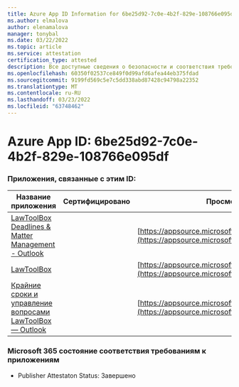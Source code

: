 ```yaml
---
title: Azure App ID Information for 6be25d92-7c0e-4b2f-829e-108766e095df
ms.author: elmalova
author: elenamalova
manager: tonybal
ms.date: 03/22/2022
ms.topic: article
ms.service: attestation
certification_type: attested
description: Все доступные сведения о безопасности и соответствия требованиям для 6be25d92-7c0e-4b2f-829e-108766e095df.
ms.openlocfilehash: 60350f02537ce849f0d99afd6afea44eb375fdad
ms.sourcegitcommit: 9199fd569c5e7c5dd338abd87428c94798a22352
ms.translationtype: MT
ms.contentlocale: ru-RU
ms.lasthandoff: 03/23/2022
ms.locfileid: "63748462"
---
```

# <a name="azure-app-id-6be25d92-7c0e-4b2f-829e-108766e095df"></a>Azure App ID: 6be25d92-7c0e-4b2f-829e-108766e095df


### <a name="apps-associated-with-this-id"></a>Приложения, связанные с этим ID:
| **Название приложения** | **Сертифицировано** | **Просмотр в AppSource** |
|--------------|---------------|-----------------------|
| [LawToolBox Deadlines &amp; Matter Management - Outlook](../forward/WA104120953.md) |  | [https://appsource.microsoft.com/product/office/WA104120953](https://appsource.microsoft.com/product/office/WA104120953) |
| [LawToolBox](../forward/WA104381656.md) |  | [https://appsource.microsoft.com/product/office/WA104381656](https://appsource.microsoft.com/product/office/WA104381656) |
| [Крайние сроки и управление вопросами LawToolBox — Outlook](../forward/WA200003103.md) |  | [https://appsource.microsoft.com/product/office/WA200003103](https://appsource.microsoft.com/product/office/WA200003103) |

### <a name="microsoft-365-app-compliance-status"></a>Microsoft 365 состояние соответствия требованиям к приложениям
- Publisher Attestaton Status: Завершено
